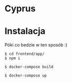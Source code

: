 # Cyprus

# Instalacja
Póki co bedzie w ten sposób :)

```console
$ cd frontend/app/
$ npm i
```
```console
$ docker-compose build
```
```console
$ docker-compose up
```